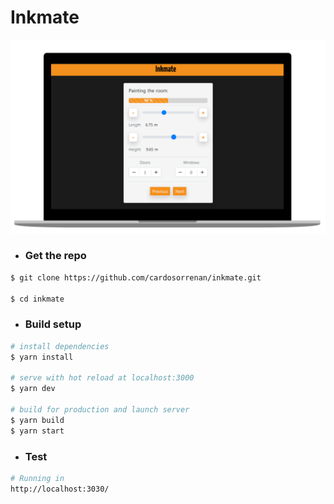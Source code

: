 # Inkmate

<p align="center">
  <img src="./static/screen.png">
</p>

- ### Get the repo
```bash
$ git clone https://github.com/cardosorrenan/inkmate.git

$ cd inkmate
```
- ### Build setup

```bash
# install dependencies
$ yarn install

# serve with hot reload at localhost:3000
$ yarn dev

# build for production and launch server
$ yarn build
$ yarn start
```
- ### Test
```bash
# Running in
http://localhost:3030/
```